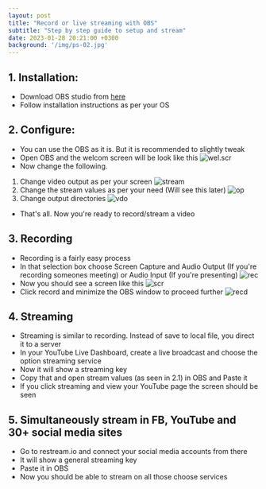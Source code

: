 ```yaml
---
layout: post
title: "Record or live streaming with OBS"
subtitle: "Step by step guide to setup and stream"
date: 2023-01-28 20:21:00 +0300
background: '/img/ps-02.jpg'
---
```


## 1. Installation:

- Download OBS studio from [here](https://obsproject.com/download)
- Follow installation instructions as per your OS

## 2. Configure:

- You can use the OBS as it is. But it is recommended to slightly tweak
- Open OBS and the welcom screen will be look like this
![wel.scr](https://i.postimg.cc/pLvSdJ86/Screenshot-from-2020-06-19-16-44-09.png)
- Now change the following.

1. Change video output as per your screen
![stream](https://i.postimg.cc/L5HqX79s/Screenshot-from-2020-06-19-16-44-38.png)
2. Change the stream values as per your need (Will see this later)
![op](https://i.postimg.cc/wTMvGD3n/Screenshot-from-2020-06-19-16-44-59.png)
3. Change output directories
![vdo](https://i.postimg.cc/cLYdphWk/Screenshot-from-2020-06-19-16-45-17.png)

- That's all. Now you're ready to record/stream a video

## 3. Recording

- Recording is a fairly easy process
- In that selection box choose Screen Capture and Audio Output (If you're recording someones meeting) or Audio Input (If you're presenting)
![rec](https://i.postimg.cc/KY2mxTvG/Screenshot-from-2020-06-19-16-49-44.png)
- Now you should see a screen like this
![scr](https://i.postimg.cc/nh8JGmm4/Screenshot-from-2020-06-19-16-49-55.png)
- Click record and minimize the OBS window to proceed further
![recd](https://i.postimg.cc/JndwDHmB/Screenshot-from-2020-06-19-16-50-18.png)

## 4. Streaming

- Streaming is similar to recording. Instead of save to local file, you direct it to a server
- In your YouTube Live Dashboard, create a live broadcast and choose the option streaming service
- Now it will show a streaming key
- Copy that and open stream values (as seen in 2.1) in OBS and Paste it
- If you click streaming and view your YouTube page the screen should be seen

## 5. Simultaneously stream in FB, YouTube and 30+ social media sites

- Go to restream.io and connect your social media accounts from there
- It will show a general streaming key
- Paste it in OBS
- Now you should be able to stream on all those choose services
